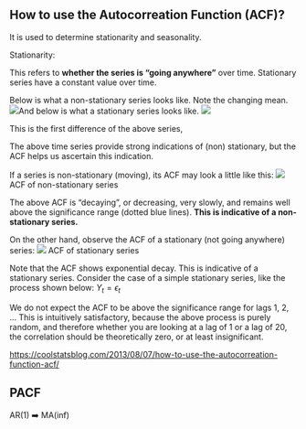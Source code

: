 ## How to use the Autocorreation Function (ACF)?

It is used to determine stationarity and seasonality.

Stationarity:

This refers to **whether the series is “going anywhere”** over time. Stationary series have a constant value over time.

Below is what a non-stationary series looks like. Note the changing mean.
<img src='https://coolstatsblog.files.wordpress.com/2013/08/j1.png'>And below is what a stationary series looks like. 
<img src='https://coolstatsblog.files.wordpress.com/2013/08/k.png'>

This is the first difference of the above series,

The above time series provide strong indications of (non) stationary, but the ACF helps us ascertain this indication.

If a series is non-stationary (moving), its ACF may look a little like this:
<img src='https://coolstatsblog.files.wordpress.com/2013/08/l.png?w=596&h=444'>
ACF of non-stationary series

The above ACF is “decaying”, or decreasing, very slowly, and remains well above the significance range (dotted blue lines). **This is indicative of a non-stationary series.**

On the other hand, observe the ACF of a stationary (not going anywhere) series:
<img src='https://coolstatsblog.files.wordpress.com/2013/08/m.png?w=300&h=104&zoom=2'>
ACF of stationary series

Note that the ACF shows exponential decay. This is indicative of a stationary series.
Consider the case of a simple stationary series, like the process shown below:
$Y_t = \epsilon_t$

We do not expect the ACF to be above the significance range for lags 1, 2, … This is intuitively satisfactory, because the above  process is purely random, and therefore whether you are looking at a lag of 1 or a lag of 20, the correlation should be theoretically zero, or at least insignificant.

https://coolstatsblog.com/2013/08/07/how-to-use-the-autocorreation-function-acf/







## PACF

AR(1) ➡️ MA(inf)